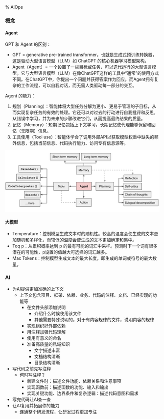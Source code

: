 % AIOps

### 概念

#### Agent

GPT 和 Agent 的区别：

- GPT = generative pre-trained transformer，也就是生成式预训练转换器，这是驱动大型语言模型（LLM）如 ChatGPT 的核心机器学习模型架构。
- Agent（Agent）= 一个设置了一些目标或任务，可以迭代运行的大型语言模型。它与大型语言模型（LLM）在像ChatGPT这样的工具中“通常”的使用方式不同。在ChatGPT中，你提出一个问题并获得答案作为回应。而Agent拥有复杂的工作流程，可以自我对话，而无需人类驱动每一部分的交互。

Agent 的能力：

1. 规划（Planning）：智能体将大型任务分解为更小、更易于管理的子目标，从而实现复杂任务的有效的处理。它还可以对过去的行动进行自我批评和反思，从错误中学习，并为未来的步骤改进它们，从而提高最终结果的质量。
2. 记忆（Memory）：短期记忆包括上下文学习，长期记忆使代理能够保留和回忆（无限期）信息。
3. 工具使用（Tool use）：智能体学会了调用外部API以获取模型权重中缺失的额外信息，包括当前信息、代码执行能力、访问专有信息源等。

![Overview of a LLM-powered autonomous agent system](../../../docs/WikiImage/image_2024-07-26-16-03-05.png)

#### 大模型

- Temperature：控制模型生成文本时的随机性。较高的温度会使生成的文本更加随机和多样化，而较低的温度会使生成的文本更加确定和集中。
- Toq p：从累积概率达到 p 的最有可能的词汇中采样。预测时下一个词有很多潜在的可能性，p设置的值越大可选择的词汇越多。
- Max Tokens：控制模型生成文本的最大长度，即生成的单词或符号的最大数量。

### AI

- 为AI提供更加准确的上下文
    - 上下文包含项目、框架、依赖、业务、代码的注释、文档、已经实现的功能等
        - 在文件头部添加说明
            - 介绍什么时候使用该文件
            - 其他需要特殊说明的，对于有内容规律的文件，说明内容的规律
        - 实现组织好外部依赖
        - 用注释加强代码理解
        - 使用有意义的命名
        - 准备高质量的私域知识
            - 文字描述丰富
            - 文档结构清晰
            - 目录结构清晰
- 写代码之前先写注释
    - 何时写注释？
        - 新建文件时：描述文件功能、依赖关系和注意事项
        - 实现函数前：描述函数的功能、输入和输出
        - 实现关键功能、边界条件和复杂逻辑：描述代码意图和需求
- 写完代码让AI查一查
- 让AI复用并拓展你的能力
    - 连通整个研发流程，让研发过程更加专注
